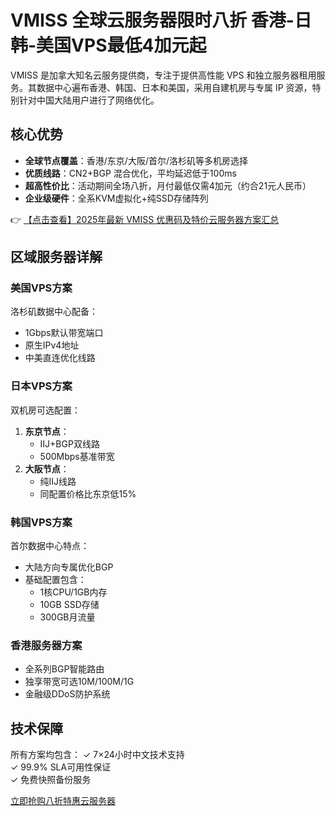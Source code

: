 # VMISS 全球云服务器限时八折 香港-日韩-美国VPS最低4加元起

VMISS 是加拿大知名云服务提供商，专注于提供高性能 VPS 和独立服务器租用服务。其数据中心遍布香港、韩国、日本和美国，采用自建机房与专属 IP 资源，特别针对中国大陆用户进行了网络优化。

## 核心优势
- **全球节点覆盖**：香港/东京/大阪/首尔/洛杉矶等多机房选择
- **优质线路**：CN2+BGP 混合优化，平均延迟低于100ms
- **超高性价比**：活动期间全场八折，月付最低仅需4加元（约合21元人民币）
- **企业级硬件**：全系KVM虚拟化+纯SSD存储阵列

👉 [【点击查看】2025年最新 VMISS 优惠码及特价云服务器方案汇总](https://bit.ly/Vmiss)

## 区域服务器详解

### 美国VPS方案
洛杉矶数据中心配备：
- 1Gbps默认带宽端口
- 原生IPv4地址
- 中美直连优化线路

### 日本VPS方案
双机房可选配置：
1. **东京节点**：
   - IIJ+BGP双线路
   - 500Mbps基准带宽
2. **大阪节点**：
   - 纯IIJ线路
   - 同配置价格比东京低15%

### 韩国VPS方案
首尔数据中心特点：
- 大陆方向专属优化BGP
- 基础配置包含：
  - 1核CPU/1GB内存
  - 10GB SSD存储
  - 300GB月流量

### 香港服务器方案
- 全系列BGP智能路由
- 独享带宽可选10M/100M/1G
- 金融级DDoS防护系统

## 技术保障
所有方案均包含：
✓ 7×24小时中文技术支持  
✓ 99.9% SLA可用性保证  
✓ 免费快照备份服务  

[立即抢购八折特惠云服务器](https://bit.ly/Vmiss)